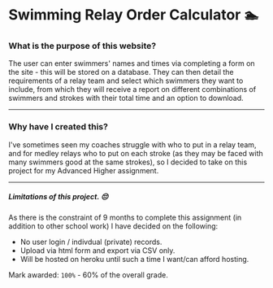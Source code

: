 # Swimming Relay Order Calculator 🏊
### What is the purpose of this website?
The user can enter swimmers' names and times via completing a form on the site - this will be stored on a database. They can then detail the requirements of a relay team and select which swimmers they want to include, from which they will receive a report on different combinations of swimmers and strokes with their total time and an option to download.

---

### Why have I created this?
I've sometimes seen my coaches struggle with who to put in a relay team, and for medley relays who to put on each stroke (as they may be faced with many swimmers good at the same strokes), so I decided to take on this project for my Advanced Higher assignment.

---

##### Limitations of this project. 😔
As there is the constraint of 9 months to complete this assignment (in addition to other school work) I have decided on the following:
* No user login / indivdual (private) records.
* Upload via html form and export via CSV only.
* Will be hosted on heroku until such a time I want/can afford hosting.

Mark awarded: `100%` - 60% of the overall grade.
